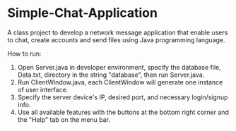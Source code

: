 # Simple-Chat-Application
A class project to develop a network message application that enable users to chat, create accounts and send files using Java programming language.

How to run:
1) Open Server.java in developer environment, specify the database 
   file, Data.txt, directory in the string "database", then 
   run Server.java.
2) Run ClientWindow.java, each ClientWindow will generate one 
   instance of user interface.
3) Specify the server device's IP, desired port, and 
   necessary login/signup info.
4) Use all available features with the buttons at the bottom right
   corner and the "Help" tab on the menu bar.
